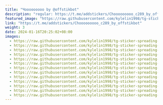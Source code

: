 ```yaml
---
title: "Чооооооооо by @offstikbot"
description: "regular: https://t.me/addstickers/Chooooooooo_c289_by_offstikbot"
featured_image: "https://raw.githubusercontent.com/kylelin1998/tg-sticker-spreading-worldwide-images/main/img/25434871-0d0d-46aa-8dc7-fa99b67850c6.jpg"
link: "https://t.me/addstickers/Chooooooooo_c289_by_offstikbot"
weight: 3
date: 2024-01-16T20:25:02+08:00
images:
  - https://raw.githubusercontent.com/kylelin1998/tg-sticker-spreading-worldwide-images/main/img/25434871-0d0d-46aa-8dc7-fa99b67850c6.jpg
  - https://raw.githubusercontent.com/kylelin1998/tg-sticker-spreading-worldwide-images/main/img/f710bc80-8573-4c3f-8899-1b985eb5f95c.jpg
  - https://raw.githubusercontent.com/kylelin1998/tg-sticker-spreading-worldwide-images/main/img/f3ba3914-549b-4517-a73a-1489bf5aaf63.jpg
  - https://raw.githubusercontent.com/kylelin1998/tg-sticker-spreading-worldwide-images/main/img/dcf1df29-1596-4fa1-be51-469c163cc138.jpg
  - https://raw.githubusercontent.com/kylelin1998/tg-sticker-spreading-worldwide-images/main/img/f3eb39f7-859e-48e1-9598-1cee57c71b16.jpg
  - https://raw.githubusercontent.com/kylelin1998/tg-sticker-spreading-worldwide-images/main/img/6896c543-a171-4abc-b3f4-ac4003a23aae.jpg
  - https://raw.githubusercontent.com/kylelin1998/tg-sticker-spreading-worldwide-images/main/img/a44e6795-8064-46e4-86bb-3f360e370407.jpg
  - https://raw.githubusercontent.com/kylelin1998/tg-sticker-spreading-worldwide-images/main/img/4da9dedb-297e-407c-9f50-39f035855cf7.jpg
  - https://raw.githubusercontent.com/kylelin1998/tg-sticker-spreading-worldwide-images/main/img/fd87a68d-a844-461b-ac3f-3a5b20b88bdf.jpg
  - https://raw.githubusercontent.com/kylelin1998/tg-sticker-spreading-worldwide-images/main/img/3c34c2e2-1cdb-4ca7-b33a-f462e4a1461c.jpg
  - https://raw.githubusercontent.com/kylelin1998/tg-sticker-spreading-worldwide-images/main/img/dd4e0bc6-8d6f-4f0e-88d0-fc86c52565aa.jpg
  - https://raw.githubusercontent.com/kylelin1998/tg-sticker-spreading-worldwide-images/main/img/ddb87c5d-de1b-42d9-8cab-eefc365e3e61.jpg
  - https://raw.githubusercontent.com/kylelin1998/tg-sticker-spreading-worldwide-images/main/img/2b8eccac-b1fb-496b-9e97-542925c2a22d.jpg
---
```

